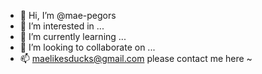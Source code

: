 - 👋 Hi, I’m @mae-pegors
- 👀 I’m interested in ...
- 🌱 I’m currently learning ...
- 💞️ I’m looking to collaborate on ...
- 📫 maelikesducks@gmail.com please contact me here ~

<!---
mae-pegors/mae-pegors is a ✨ special ✨ repository because its `README.md` (this file) appears on your GitHub profile.
You can click the Preview link to take a look at your changes.
--->
